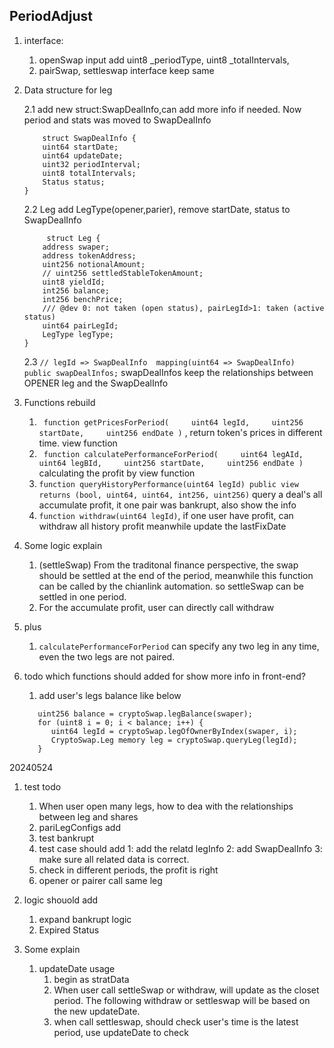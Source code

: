 ## PeriodAdjust

1. interface:

   1. openSwap input add uint8 \_periodType, uint8 \_totalIntervals,
   1. pairSwap, settleswap interface keep same

2. Data structure for leg

   2.1 add new struct:SwapDealInfo,can add more info if needed. Now period and stats was moved to SwapDealInfo

   ```
       struct SwapDealInfo {
       uint64 startDate;
       uint64 updateDate;
       uint32 periodInterval;
       uint8 totalIntervals;
       Status status;
   }
   ```

   2.2 Leg add LegType(opener,parier), remove startDate, status to SwapDealInfo

   ```
        struct Leg {
       address swaper;
       address tokenAddress;
       uint256 notionalAmount;
       // uint256 settledStableTokenAmount;
       uint8 yieldId;
       int256 balance;
       int256 benchPrice;
       /// @dev 0: not taken (open status), pairLegId>1: taken (active status)
       uint64 pairLegId;
       LegType legType;
   }
   ```

   2.3 `// legId => SwapDealInfo  mapping(uint64 => SwapDealInfo) public swapDealInfos;` swapDealInfos keep the
   relationships between OPENER leg and the SwapDealInfo

3. Functions rebuild

   1. ` function getPricesForPeriod(     uint64 legId,     uint256 startDate,     uint256 endDate )` , return token's
      prices in different time. view function
   2. ` function calculatePerformanceForPeriod(     uint64 legAId,     uint64 legBId,     uint256 startDate,     uint256 endDate )`
      calculating the profit by view function
   3. `function queryHistoryPerformance(uint64 legId) public view returns (bool, uint64, uint64, int256, uint256)` query
      a deal's all accumulate profit, it one pair was bankrupt, also show the info
   4. `function withdraw(uint64 legId)`, if one user have profit, can withdraw all history profit meanwhile update the
      lastFixDate

4. Some logic explain

   1. (settleSwap) From the traditonal finance perspective, the swap should be settled at the end of the period,
      meanwhile this function can be called by the chianlink automation. so settleSwap can be settled in one period.
   2. For the accumulate profit, user can directly call withdraw

5. plus

   1. `calculatePerformanceForPeriod` can specify any two leg in any time, even the two legs are not paired.

6. todo which functions should added for show more info in front-end?

   1. add user's legs balance like below

   ```
      uint256 balance = cryptoSwap.legBalance(swaper);
      for (uint8 i = 0; i < balance; i++) {
         uint64 legId = cryptoSwap.legOfOwnerByIndex(swaper, i);
         CryptoSwap.Leg memory leg = cryptoSwap.queryLeg(legId);
      }
   ```

20240524

1.  test todo

    1. When user open many legs, how to dea with the relationships between leg and shares
    2. pariLegConfigs add
    3. test bankrupt
    4. test case should add 1: add the relatd legInfo 2: add SwapDealInfo 3: make sure all related data is correct.
    5. check in different periods, the profit is right
    6. opener or pairer call same leg

2.  logic shouold add

    1. expand bankrupt logic
    2. Expired Status

3.  Some explain
    1. updateDate usage
       1. begin as stratData
       2. When user call settleSwap or withdraw, will update as the closet period. The following withdraw or settleswap
          will be based on the new updateDate.
       3. when call settleswap, should check user's time is the latest period, use updateDate to check
